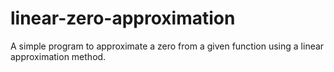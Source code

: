 # linear-zero-approximation
A simple program to approximate a zero from a given function using a linear approximation method.
